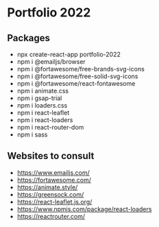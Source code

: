 # Portfolio 2022 

## Packages
- npx create-react-app portfolio-2022  
- npm i @emailjs/browser  
- npm i @fortawesome/free-brands-svg-icons  
- npm i @fortawesome/free-solid-svg-icons 
- npm i @fortawesome/react-fontawesome 
- npm i animate.css  
- npm i gsap-trial 
- npm i loaders.css 
- npm i react-leaflet  
- npm i react-loaders 
- npm i react-router-dom 
- npm i sass 

## Websites to consult
- https://www.emailjs.com/  
- https://fortawesome.com/   
- https://animate.style/  
- https://greensock.com/   
- https://react-leaflet.js.org/  
- https://www.npmjs.com/package/react-loaders  
- https://reactrouter.com/  
